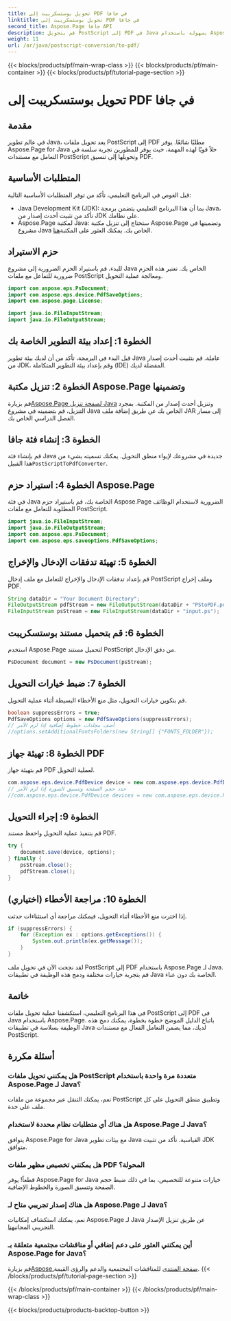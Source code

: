 ```yaml
---
title: تحويل بوستسكريبت إلى PDF في جافا
linktitle: تحويل بوستسكريبت إلى PDF في جافا
second_title: Aspose.Page جافا API
description: قم بتحويل PostScript إلى PDF في Java بسهولة باستخدام Aspose.Page. اتبع دليلنا خطوة بخطوة للتكامل السلس. قم بتنزيل Aspose.Page الآن!
weight: 11
url: /ar/java/postscript-conversion/to-pdf/
---
```


{{< blocks/products/pf/main-wrap-class >}}
{{< blocks/products/pf/main-container >}}
{{< blocks/products/pf/tutorial-page-section >}}

# تحويل بوستسكريبت إلى PDF في جافا

## مقدمة
في عالم تطوير Java، يعد تحويل ملفات PostScript إلى PDF مطلبًا شائعًا. يوفر Aspose.Page for Java حلاً قويًا لهذه المهمة، حيث يوفر للمطورين تجربة سلسة في التعامل مع مستندات PostScript وتحويلها إلى تنسيق PDF.
## المتطلبات الأساسية
قبل الغوص في البرنامج التعليمي، تأكد من توفر المتطلبات الأساسية التالية:
- Java Development Kit (JDK): بما أن هذا البرنامج التعليمي يتضمن برمجة Java، تأكد من تثبيت أحدث إصدار من JDK على نظامك.
-  Aspose.Page لمكتبة Java: ستحتاج إلى تنزيل مكتبة Aspose.Page وتضمينها في مشروع Java الخاص بك. يمكنك العثور على المكتبة[هنا](https://releases.aspose.com/page/java/).
## حزم الاستيراد
للبدء، قم باستيراد الحزم الضرورية إلى مشروع Java الخاص بك. تعتبر هذه الحزم ضرورية للتفاعل مع ملفات PostScript ومعالجة عملية التحويل.
```java
import com.aspose.eps.PsDocument;
import com.aspose.eps.device.PdfSaveOptions;
import com.aspose.page.License;

import java.io.FileInputStream;
import java.io.FileOutputStream;
```
## الخطوة 1: إعداد بيئة التطوير الخاصة بك
قبل البدء في البرمجة، تأكد من أن لديك بيئة تطوير Java عاملة. قم بتثبيت أحدث إصدار من JDK، وقم بإعداد بيئة التطوير المتكاملة (IDE) المفضلة لديك.
## الخطوة 2: تنزيل مكتبة Aspose.Page وتضمينها
 قم بزيارة[Aspose.Page لصفحة تنزيل Java](https://releases.aspose.com/page/java/) وتنزيل أحدث إصدار من المكتبة. بمجرد التنزيل، قم بتضمينه في مشروع Java الخاص بك عن طريق إضافة ملف JAR إلى مسار الفصل الدراسي الخاص بك.
## الخطوة 3: إنشاء فئة جافا
 قم بإنشاء فئة Java جديدة في مشروعك لإيواء منطق التحويل. يمكنك تسميته بشيء من هذا القبيل`PostScriptToPdfConverter`.
## الخطوة 4: استيراد حزم Aspose.Page
في فئة Java الخاصة بك، قم باستيراد حزم Aspose.Page الضرورية لاستخدام الوظائف المطلوبة للتعامل مع ملفات PostScript.
```java
import java.io.FileInputStream;
import java.io.FileOutputStream;
import com.aspose.eps.PsDocument;
import com.aspose.eps.saveoptions.PdfSaveOptions;
```
## الخطوة 5: تهيئة تدفقات الإدخال والإخراج
قم بإعداد تدفقات الإدخال والإخراج للتعامل مع ملف إدخال PostScript وملف إخراج PDF.
```java
String dataDir = "Your Document Directory";
FileOutputStream pdfStream = new FileOutputStream(dataDir + "PStoPDF.pdf");
FileInputStream psStream = new FileInputStream(dataDir + "input.ps");
```
## الخطوة 6: قم بتحميل مستند بوستسكريبت
استخدم Aspose.Page لتحميل مستند PostScript من دفق الإدخال.
```java
PsDocument document = new PsDocument(psStream);
```
## الخطوة 7: ضبط خيارات التحويل
قم بتكوين خيارات التحويل، مثل منع الأخطاء البسيطة أثناء عملية التحويل.
```java
boolean suppressErrors = true;
PdfSaveOptions options = new PdfSaveOptions(suppressErrors);
// أضف مجلدات خطوط إضافية إذا لزم الأمر
//options.setAdditionalFontsFolders(new String[] {"FONTS_FOLDER"});
```
## الخطوة 8: تهيئة جهاز PDF
قم بتهيئة جهاز PDF لعملية التحويل.
```java
com.aspose.eps.device.PdfDevice device = new com.aspose.eps.device.PdfDevice(pdfStream);
// حدد حجم الصفحة وتنسيق الصورة إذا لزم الأمر
//com.aspose.eps.device.PdfDevice devices = new com.aspose.eps.device.PdfDevice(pdfStream, new Dimension(595, 842));
```
## الخطوة 9: إجراء التحويل
قم بتنفيذ عملية التحويل واحفظ مستند PDF.
```java
try {
    document.save(device, options);
} finally {
    psStream.close();
    pdfStream.close();
}
```
## الخطوة 10: مراجعة الأخطاء (اختياري)
إذا اخترت منع الأخطاء أثناء التحويل، فيمكنك مراجعة أي استثناءات حدثت.
```java
if (suppressErrors) {
    for (Exception ex : options.getExceptions()) {
        System.out.println(ex.getMessage());
    }
}
```
لقد نجحت الآن في تحويل ملف PostScript إلى PDF باستخدام Aspose.Page لـ Java. قم بتجربة خيارات مختلفة ودمج هذه الوظيفة في تطبيقات Java الخاصة بك دون عناء.
## خاتمة
في هذا البرنامج التعليمي، استكشفنا عملية تحويل ملفات PostScript إلى PDF في Java باستخدام Aspose.Page. باتباع الدليل الموضح خطوة بخطوة، يمكنك دمج هذه الوظيفة بسلاسة في تطبيقات Java لديك، مما يضمن التعامل الفعال مع مستندات PostScript.

## أسئلة مكررة
### هل يمكنني تحويل ملفات PostScript متعددة مرة واحدة باستخدام Aspose.Page لـ Java؟
نعم، يمكنك التنقل عبر مجموعة من ملفات PostScript وتطبيق منطق التحويل على كل ملف على حدة.
### هل هناك أي متطلبات نظام محددة لاستخدام Aspose.Page لـ Java؟
يتوافق Aspose.Page for Java مع بيئات تطوير Java القياسية. تأكد من تثبيت JDK متوافق.
### هل يمكنني تخصيص مظهر ملفات PDF المحولة؟
قطعاً! يوفر Aspose.Page for Java خيارات متنوعة للتخصيص، بما في ذلك ضبط حجم الصفحة وتنسيق الصورة والخطوط الإضافية.
### هل هناك إصدار تجريبي متاح لـ Aspose.Page لـ Java؟
 نعم، يمكنك استكشاف إمكانيات Aspose.Page لـ Java عن طريق تنزيل الإصدار التجريبي المجاني[هنا](https://releases.aspose.com/).
### أين يمكنني العثور على دعم إضافي أو مناقشات مجتمعية متعلقة بـ Aspose.Page for Java؟
 قم بزيارة[Aspose.صفحة المنتدى](https://forum.aspose.com/c/page/39) للمناقشات المجتمعية والدعم والرؤى القيمة.
{{< /blocks/products/pf/tutorial-page-section >}}

{{< /blocks/products/pf/main-container >}}
{{< /blocks/products/pf/main-wrap-class >}}

{{< blocks/products/products-backtop-button >}}
